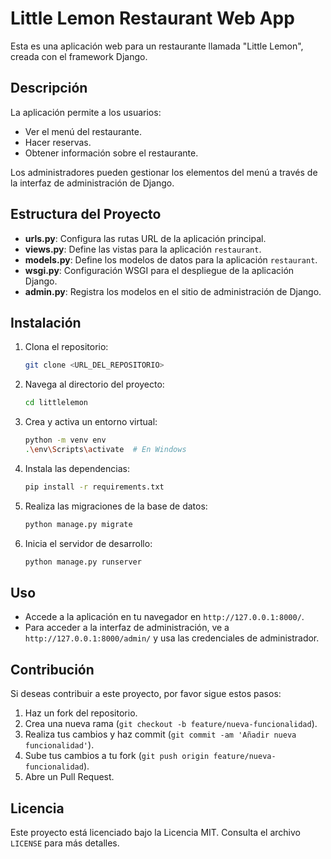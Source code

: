 # Little Lemon Restaurant Web App

Esta es una aplicación web para un restaurante llamada "Little Lemon", creada con el framework Django.

## Descripción

La aplicación permite a los usuarios:
- Ver el menú del restaurante.
- Hacer reservas.
- Obtener información sobre el restaurante.

Los administradores pueden gestionar los elementos del menú a través de la interfaz de administración de Django.

## Estructura del Proyecto

- **urls.py**: Configura las rutas URL de la aplicación principal.
- **views.py**: Define las vistas para la aplicación `restaurant`.
- **models.py**: Define los modelos de datos para la aplicación `restaurant`.
- **wsgi.py**: Configuración WSGI para el despliegue de la aplicación Django.
- **admin.py**: Registra los modelos en el sitio de administración de Django.

## Instalación

1. Clona el repositorio:
    ```bash
    git clone <URL_DEL_REPOSITORIO>
    ```
2. Navega al directorio del proyecto:
    ```bash
    cd littlelemon
    ```
3. Crea y activa un entorno virtual:
    ```bash
    python -m venv env
    .\env\Scripts\activate  # En Windows
    ```
4. Instala las dependencias:
    ```bash
    pip install -r requirements.txt
    ```
5. Realiza las migraciones de la base de datos:
    ```bash
    python manage.py migrate
    ```
6. Inicia el servidor de desarrollo:
    ```bash
    python manage.py runserver
    ```

## Uso

- Accede a la aplicación en tu navegador en `http://127.0.0.1:8000/`.
- Para acceder a la interfaz de administración, ve a `http://127.0.0.1:8000/admin/` y usa las credenciales de administrador.

## Contribución

Si deseas contribuir a este proyecto, por favor sigue estos pasos:

1. Haz un fork del repositorio.
2. Crea una nueva rama (`git checkout -b feature/nueva-funcionalidad`).
3. Realiza tus cambios y haz commit (`git commit -am 'Añadir nueva funcionalidad'`).
4. Sube tus cambios a tu fork (`git push origin feature/nueva-funcionalidad`).
5. Abre un Pull Request.

## Licencia

Este proyecto está licenciado bajo la Licencia MIT. Consulta el archivo `LICENSE` para más detalles.
